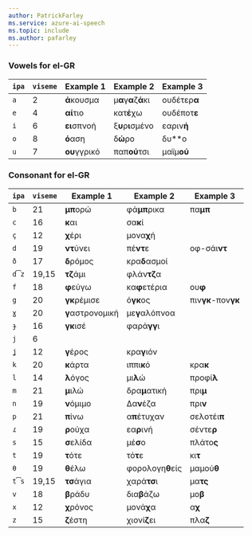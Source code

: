```yaml
---
author: PatrickFarley
ms.service: azure-ai-speech
ms.topic: include
ms.author: pafarley
---
```


### Vowels for el-GR

| `ipa` | `viseme` | Example 1        | Example 2            | Example 3           |
|-------|----------|------------------|----------------------|---------------------|
| `a`   | 2        | **ά**κουσμα      | μ**α**γ**α**ζ**ά**κι | ουδέτερ**α**        |
| `e`   | 4        | **αί**τιο        | κατ**έ**χω           | ουδέποτ**ε**        |
| `i`   | 6        | **ει**σπνοή      | ξ**υ**ρ**ι**σμένο    | εαριν**ή**          |
| `o`   | 8        | **ό**αση         | δ**ώ**ρο             | δυ**ο               |
| `u`   | 7        | **ου**γγρικό     | παπ**ού**τσι         | μαϊμ**ού**          |

### Consonant for el-GR

| `ipa` | `viseme` | Example 1        | Example 2            | Example 3           |
|-------|----------|------------------|----------------------|---------------------|
| `b`   | 21       | **μπ**ορώ        | φά**μπ**ρικα         | πα**μπ**            |
| `c`   | 16       | **κ**αι          | σα**κ**ί             |                     |
| `ç`   | 12       | **χ**έρι         | μονα**χ**ή           |                     |
| `d`   | 19       | **ντ**ύνει       | πέ**ντ**ε            | οφ-σάι**ντ**        |
| `ð`   | 17       | **δ**ρόμος       | κρα**δ**ασμοί        |                     |
| `d͡z` | 19,15    | **τζ**άμι        | φλάν**τζ**α          |                     |
| `f`   | 18       | **φ**εύγω        | κα**φ**ετέρια        | ου**φ**             |
| `g`   | 20       | **γκ**ρέμισε     | ό**γκ**ος            | πιν**γκ**-πον**γκ** |
| `ɣ`   | 20       | **γ**αστρονομική | με**γ**αλόπνοα       |                     |
| `ɟ`   | 16       | **γκ**ισέ        | φαρά**γγ**ι          |                     |
| `j`   | 6        |                  |                      |                     |
| `ʝ`   | 12       | **γ**έρος        | κρα**γ**ιόν          |                     |
| `k`   | 20       | **κ**άρτα        | ιππι**κ**ό           | κρα**κ**            |
| `l`   | 14       | **λ**όγος        | μι**λ**ώ             | προφί**λ**          |
| `m`   | 21       | **μ**ιλώ         | δρα**μ**ατική        | πρι**μ**            |
| `n`   | 19       | **ν**όμιμο       | Δα**ν**έζα           | πρι**ν**            |
| `p`   | 21       | **π**ίνω         | α**π**έτυχαν         | σελοτέι**π**        |
| `ɾ`   | 19       | **ρ**ούχα        | εα**ρ**ινή           | σέντε**ρ**          |
| `s`   | 15       | **σ**ελίδα       | μέ**σ**ο             | πλάτο**ς**          |
| `t`   | 19       | **τ**ότε         | τό**τ**ε             | κι**τ**             |
| `θ`   | 19       | **θ**έλω         | φορολογη**θ**είς     | μαμού**θ**          |
| `t͡s` | 19,15    | **τσ**άγια       | χαρά**τσ**ι          | μα**τς**            |
| `v`   | 18       | **β**ράδυ        | δια**β**άζω          | μο**β**             |
| `x`   | 12       | **χ**ρόνος       | μονά**χ**α           | α**χ**              |
| `z`   | 15       | **ζ**έστη        | χιονί**ζ**ει         | πλα**ζ**            |
